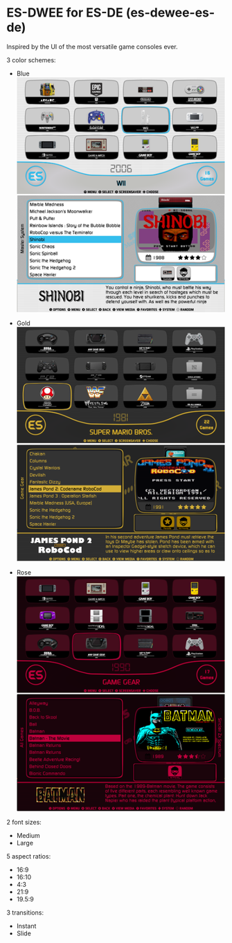 # ES-DWEE for ES-DE (es-dewee-es-de)

Inspired by the UI of the most versatile game consoles ever.

3 color schemes:

- Blue
![systems](sys.png)
![games](game.png)

- Gold
![systems](sys1.png)
![games](game1.png)

- Rose
![systems](sys2.png)
![games](game2.png)


2 font sizes:

- Medium
- Large

5 aspect ratios:

- 16:9
- 16:10
- 4:3
- 21:9
- 19.5:9

3 transitions:

- Instant
- Slide


